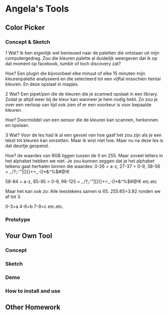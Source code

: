 # Angela's Tools

## Color Picker

### Concept & Sketch
1 Wat?
Ik ben eigenlijk wel benieuwd naar de paletten die ontstaan uit mijn computergedrag.
Zou die kleuren palette al duidelijk weergeven dat ik op dat moment op facebook, tumblr of toch discovery zat?

Hoe?
Een plugin die bijvoorbeel elke minuut of elke 15 minuten mijn kleurenpalette analyseerd en die selecteerd tot een vijftal misschien tiental kleuren. En deze opslaat in mapjes.

2 Wat?
Een pipet/pen die de kleuren die je scanned opslaat in een library. Zodat je altijd weer bij de kleur kan wanneer je hem nodig hebt. Zo zou je over een verloop van tijd ook zien of er een voorkeur is voor bepaalde kleuren.

Hoe?
Doormiddel van een sensor die de kleuren kan scannen, herkennen en opslaan.

3 Wat?
Voor de les had ik al een gevoel van hoe gaaf het zou zijn als je een tekst tot kleuren kan omzetten.
Maar ik wist niet hoe. Maar nu na deze les is dat deurtje geopend.

Hoe?
de waardes van RGB liggen tussen de 0 en 255. Maar zoveel letters in het alphabet hebben we niet. 
Je zou kunnen zeggen dat je het alphabet telkens gaat herhalen binnen die waardes:
0-26 = a-z, 27-37 = 0-9, 38-56 = ,./?;:'"\|[]{}+=_-()*&^%$#@!€

58-84 = a-z, 85-95 = 0-9, 96-125 = ,./?;:'"\|[]{}+=_-()*&^%$#@!€ etc.etc

Maar het kan ook zo:
Alle leestekens samen is 65. 255:65=3.92 ronden we af tot 3.

0-3=a 4-6=b 7-9=c etc.etc.

### Prototype

## Your Own Tool

### Concept

### Sketch

### Demo

### How to install and use

## Other Homework

